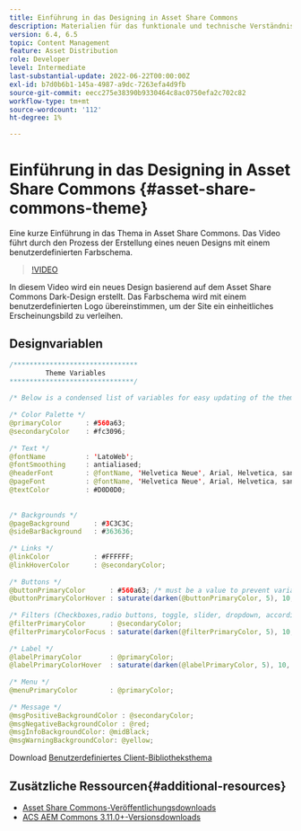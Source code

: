 ```yaml
---
title: Einführung in das Designing in Asset Share Commons
description: Materialien für das funktionale und technische Verständnis von Assets Share Commons
version: 6.4, 6.5
topic: Content Management
feature: Asset Distribution
role: Developer
level: Intermediate
last-substantial-update: 2022-06-22T00:00:00Z
exl-id: b7d0b6b1-145a-4987-a9dc-7263efa4d9fb
source-git-commit: eecc275e38390b9330464c8ac0750efa2c702c82
workflow-type: tm+mt
source-wordcount: '112'
ht-degree: 1%

---
```


# Einführung in das Designing in Asset Share Commons {#asset-share-commons-theme}

Eine kurze Einführung in das Thema in Asset Share Commons. Das Video führt durch den Prozess der Erstellung eines neuen Designs mit einem benutzerdefinierten Farbschema.

>[!VIDEO](https://video.tv.adobe.com/v/20572?quality=12&learn=on)

In diesem Video wird ein neues Design basierend auf dem Asset Share Commons Dark-Design erstellt. Das Farbschema wird mit einem benutzerdefinierten Logo übereinstimmen, um der Site ein einheitliches Erscheinungsbild zu verleihen.

## Designvariablen

```java
/*******************************
         Theme Variables
*******************************/
 
/* Below is a condensed list of variables for easy updating of the theme */
 
/* Color Palette */
@primaryColor      : #560a63;
@secondaryColor    : #fc3096;
 
/* Text */
@fontName          : 'LatoWeb';
@fontSmoothing     : antialiased;
@headerFont        : @fontName, 'Helvetica Neue', Arial, Helvetica, sans-serif;
@pageFont          : @fontName, 'Helvetica Neue', Arial, Helvetica, sans-serif;
@textColor         : #D0D0D0;
 
 
/* Backgrounds */
@pageBackground      : #3C3C3C;
@sideBarBackground   : #363636;
 
/* Links */
@linkColor           : #FFFFFF;
@linkHoverColor      : @secondaryColor;
 
/* Buttons */
@buttonPrimaryColor      : #560a63; /* must be a value to prevent variable recursion*/
@buttonPrimaryColorHover : saturate(darken(@buttonPrimaryColor, 5), 10, relative);
 
/* Filters (Checkboxes,radio buttons, toggle, slider, dropdown, accordion colors)*/
@filterPrimaryColor      : @secondaryColor;
@filterPrimaryColorFocus : saturate(darken(@filterPrimaryColor, 5), 10, relative);
 
/* Label */
@labelPrimaryColor       : @primaryColor;
@labelPrimaryColorHover  : saturate(darken(@labelPrimaryColor, 5), 10, relative);
 
/* Menu */
@menuPrimaryColor        : @primaryColor;
 
/* Message */
@msgPositiveBackgroundColor : @secondaryColor;
@msgNegativeBackgroundColor : @red;
@msgInfoBackgroundColor: @midBlack;
@msgWarningBackgroundColor: @yellow;
```

Download [Benutzerdefiniertes Client-Bibliotheksthema](assets/asc-theme-demo.zip)

## Zusätzliche Ressourcen{#additional-resources}

* [Asset Share Commons-Veröffentlichungsdownloads](https://github.com/Adobe-Marketing-Cloud/asset-share-commons/releases)
* [ACS AEM Commons 3.11.0+-Versionsdownloads](https://github.com/Adobe-Consulting-Services/acs-aem-commons/releases)
